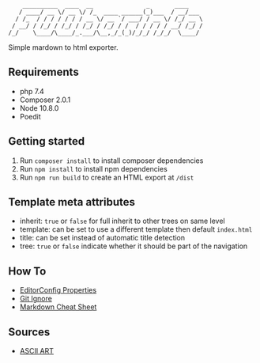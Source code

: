 ```
    __________  ____  __               _       ____
   / ____/ __ \/ __ \/ /_  ____ ______(_)___  / __/___
  / /_  / / / / / / / __ \/ __ `/ ___/ / __ \/ /_/ __ \
 / __/ / /_/ / /_/ / /_/ / /_/ / /  / / / / / __/ /_/ /
/_/    \____/\____/_.___/\__,_/_(_)/_/_/ /_/_/  \____/
```

Simple mardown to html exporter.


## Requirements
- php 7.4
- Composer 2.0.1
- Node 10.8.0
- Poedit


## Getting started
1. Run `composer install` to install composer dependencies
2. Run `npm install` to install npm dependencies
3. Run `npm run build` to create an HTML export at `/dist`


## Template meta attributes
- inherit: `true` or `false` for full inherit to other trees on same level
- template: can be set to use a different template then default `index.html`
- title: can be set instead of automatic title detection
- tree: `true` or `false` indicate whether it should be part of the navigation


## How To
* [EditorConfig Properties](https://github.com/editorconfig/editorconfig/wiki/EditorConfig-Properties)
* [Git Ignore](https://git-scm.com/docs/gitignore)
* [Markdown Cheat Sheet](https://github.com/adam-p/markdown-here/wiki/Markdown-Cheatsheet)


## Sources
* [ASCII ART](http://patorjk.com/software/taag/#p=display&f=Slant&t=F00bar.info)
